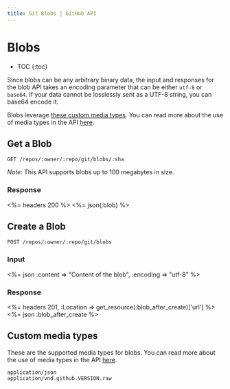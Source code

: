```yaml
---
title: Git Blobs | GitHub API
---
```


# Blobs

* TOC
{:toc}

Since blobs can be any arbitrary binary data, the input and responses
for the blob API takes an encoding parameter that can be either `utf-8`
or `base64`.  If your data cannot be losslessly sent as a UTF-8 string,
you can base64 encode it.

Blobs leverage [these custom media types](#custom-media-types). You can
read more about the use of media types in the API [here](/v3/media/).

## Get a Blob

    GET /repos/:owner/:repo/git/blobs/:sha

*Note*: This API supports blobs up to 100 megabytes in size.

### Response

<%= headers 200 %>
<%= json(:blob) %>

## Create a Blob

    POST /repos/:owner/:repo/git/blobs

### Input

<%= json :content => "Content of the blob", :encoding => "utf-8" %>

### Response

<%= headers 201, :Location => get_resource(:blob_after_create)['url'] %>
<%= json :blob_after_create %>

## Custom media types

These are the supported media types for blobs. You can read more about the
use of media types in the API [here](/v3/media/).

    application/json
    application/vnd.github.VERSION.raw
